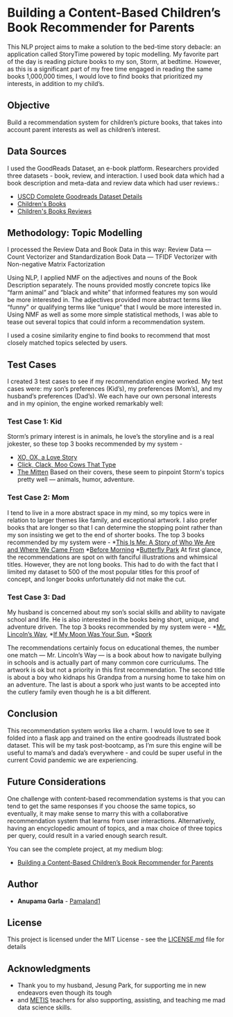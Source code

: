 # Building a Content-Based Children’s Book Recommender for Parents

This NLP project aims to make a solution to the bed-time story debacle: an application 
called StoryTime powered by topic modelling.  My favorite part of the day is reading picture 
books to my son, Storm, at bedtime. However, as this is a significant part of my free time 
engaged in reading the same books 1,000,000 times, I would love to find books that prioritized 
my interests, in addition to my child’s.

## Objective

Build a recommendation system for children’s picture books, that takes into account parent 
interests as well as children’s interest.

## Data Sources

I used the GoodReads Dataset, an e-book platform. Researchers provided three datasets - 
book, review, and interaction.  I used book data which had a book description and meta-data 
and review data which had user reviews.:

* [USCD Complete Goodreads Dataset Details](https://sites.google.com/eng.ucsd.edu/ucsdbookgraph/home)
* [Children's Books](https://drive.google.com/uc?id=1R3wJPgyzEX9w6EI8_LmqLbpY4cIC9gw4)
* [Children's Books Reviews](https://drive.google.com/uc?id=1908GDMdrhDN7sTaI_FelSHxbwcNM1EzR)

## Methodology: Topic Modelling
I processed the Review Data and Book Data in this way:
Review Data — Count Vectorizer and Standardization
Book Data — TFIDF Vectorizer with Non-negative Matrix Factorization

Using NLP, I applied NMF on the adjectives and nouns of the Book Description separately. 
The nouns provided mostly concrete topics like “farm animal” and “black and white” that 
informed features my son would be more interested in. The adjectives provided more abstract 
terms like “funny” or qualifying terms like “unique” that I would be more interested in. 
Using NMF as well as some more simple statistical methods, I was able to tease out several 
topics that could inform a recommendation system.  

I used a cosine similarity engine to find 
books to recommend that most closely matched topics selected by users.

## Test Cases

I created 3 test cases to see if my recommendation engine worked. My test cases were: 
my son’s preferences (Kid’s), my preferences (Mom’s), and my husband’s preferences (Dad’s). 
We each have our own personal interests and in my opinion, the engine worked remarkably well:

### Test Case 1: Kid

Storm’s primary interest is in animals, he love’s the storyline and is a real jokester, 
so these top 3 books recommended by my system - 
* [XO, OX, a Love Story](https://www.amazon.com/XO-OX-Story-Adam-Rex/dp/1626722889) 
* [Click, Clack, Moo Cows That Type](https://www.amazon.com/Click-Clack-Cows-That-Type/dp/0689832133/ref=sr_1_1?crid=1LMXRGBA4D3ZT&dchild=1&keywords=click+clack+moo+cows+that+type&qid=1586362923&s=books&sprefix=click+clack+moo%2Cstripbooks%2C648&sr=1-1)
* [The Mitten](https://www.amazon.com/Mitten-Jan-Brett/dp/0399231099/ref=sr_1_1?dchild=1&keywords=the+mitten&qid=1586362976&s=books&sr=1-1)
Based on their covers, these seem to pinpoint Storm's 
topics pretty well — animals, humor, adventure.

### Test Case 2: Mom

I tend to live in a more abstract space in my mind, so my topics were in relation to larger 
themes like family, and exceptional artwork. I also prefer books that are longer so that 
I can determine the stopping point rather than my son insisting we get to the end of shorter books. 
The top 3 books recommended by my system were - 
*[This Is Me: A Story of Who We Are and Where We Came From](https://www.amazon.com/This-Me-Story-Where-Came/dp/0761180117/ref=sr_1_1?dchild=1&keywords=this+is+me+jamie+lee+curtis&qid=1586363197&s=books&sr=1-1)
*[Before Morning](https://www.amazon.com/Before-Morning-Joyce-Sidman/dp/0547979177/ref=sr_1_1?dchild=1&keywords=before+morning&qid=1586363238&s=books&sr=1-1)
*[Butterfly Park](https://www.amazon.com/Butterfly-Park-Elly-MacKay/dp/0762453397/ref=sr_1_1?dchild=1&keywords=Butterfly+Park&qid=1586363327&s=books&sr=1-1)
At first glance, the recommendations are spot on with fanciful illustrations and whimsical titles. 
However, they are not long books. This had to do with the fact that I limited my dataset to 500 of 
the most popular titles for this proof of concept, and longer books unfortunately did not make the cut.

### Test Case 3: Dad

My husband is concerned about my son’s social skills and ability to navigate school and life. 
He is also interested in the books being short, unique, and adventure driven. 
The top 3 books recommended by my system were - 
*[Mr. Lincoln’s Way](https://www.amazon.com/s?k=Mr.+Lincoln%E2%80%99s+Way&i=stripbooks&ref=nb_sb_noss),
*[If My Moon Was Your Sun](https://www.amazon.com/s?k=if+my+moon+was+your+sun&i=stripbooks&ref=nb_sb_noss_2),
*[Spork](https://www.amazon.com/Spork-Kyo-Maclear/dp/1771388056/ref=sr_1_1?dchild=1&keywords=spork&qid=1586363458&s=books&sr=1-1)

The recommendations certainly focus on educational themes, the number one match — Mr. Lincoln’s 
Way — is a book about how to navigate bullying in schools and is actually part of many common 
core curriculums. The artwork is ok but not a priority in this first recommendation. The second 
title is about a boy who kidnaps his Grandpa from a nursing home to take him on an adventure. 
The last is about a spork who just wants to be accepted into the cutlery family even though 
he is a bit different.

## Conclusion
This recommendation system works like a charm. I would love to see it folded into a flask 
app and trained on the entire goodreads illustrated book dataset. This will be my task 
post-bootcamp, as I’m sure this engine will be useful to mama’s and dada’s everywhere - 
and could be super useful in the current Covid pandemic we are experiencing.

## Future Considerations
One challenge with content-based recommendation systems is that you can tend to get the 
same responses if you choose the same topics, so eventually, it may make sense to marry 
this with a collaborative recommendation system that learns from user interactions. 
Alternatively, having an encyclopedic amount of topics, and a max choice of three topics 
per query, could result in a varied enough search result.

You can see the complete project, at my medium blog:
* [Building a Content-Based Children’s Book Recommender for Parents](https://medium.com/@anupamagarla/building-a-content-based-childrens-book-recommender-for-parents-680e20013e90?source=friends_link&sk=d7a2153c43e4f47704049ab1dc279285)

## Author

* **Anupama Garla** - [Pamaland1](https://github.com/Pamaland1)

## License

This project is licensed under the MIT License - see the [LICENSE.md](LICENSE.md) file for details

## Acknowledgments

* Thank you to my husband, Jesung Park, for supporting me in new endeavors even though its tough
* and [METIS](https://www.thisismetis.com/live-online-data-science-bootcamp) teachers for also supporting, assisting, and teaching me mad data science skills.

